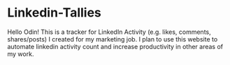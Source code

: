 # Linkedin-Tallies
Hello Odin!
This is a tracker for LinkedIn Activity (e.g. likes, comments, shares/posts) I created for my marketing job. I plan to use this website to automate linkedin activity count and increase productivity in other areas of my work.